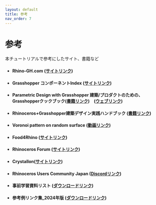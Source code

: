 ```yaml
---
layout: default
title: 参考
nav_order: 7
---
```


# 参考

本チュートリアルで参考にしたサイト、書籍など

* #### Rhino-GH.com \([サイトリンク](http://rhino-gh.com/)\)
* #### Grasshopper コンポーネントIndex \([サイトリンク](https://www.applicraft.com/ghcp_index/)\)
* #### Parametric Design with Grasshopper  建築/プロダクトのための、Grasshopperクックブック\([書籍リンク](https://www.amazon.co.jp/Parametric-Design-Grasshopper-増補改訂版-プロダクトのための、Grasshopperクックブック/dp/4802511213)\)　\([ウェブリンク](https://www.facebook.com/Parametric.Design.with.Grasshopper/)\)
* #### Rhinoceros+Grasshopper建築デザイン実践ハンドブック \([書籍リンク](https://www.amazon.co.jp/Rhinoceros-Grasshopper建築デザイン実践ハンドブック-建築文化シナジー-ノイズアーキテクツ/dp/4395241239/ref=pd_lpo_sbs_14_t_0?_encoding=UTF8&psc=1&refRID=C1WYNP9AM0XM4HMF9KVR)\)
* #### Voronoi pattern on random surface \([動画リンク](https://www.youtube.com/watch?v=tpazyRd_t-I)\)
* #### Food4Rhino \([サイトリンク](https://www.food4rhino.com/)\)
* #### Rhinoceros Forum \([サイトリンク](https://discourse.mcneel.com/)\)
* #### Crystallon\([サイトリンク](https://www.food4rhino.com/app/crystallon)\)
* #### Rhinoceros Users Community Japan \([Discordリンク](https://discord.gg/SeEHDQSeP8)\)
* #### 事前学習資料リスト (<a href="../assets/事前学習資料リスト.pdf">ダウンロードリンク</a>)
* #### 参考例リンク集_2024年版 (<a href="../assets/GH参考例リンク集202401.pdf">ダウンロードリンク</a>)
